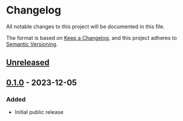 # Changelog

All notable changes to this project will be documented in this file.

The format is based on [Keep a Changelog](https://keepachangelog.com/en/1.0.0/),
and this project adheres to [Semantic Versioning](https://semver.org/spec/v2.0.0.html).

## [Unreleased]

## [0.1.0] - 2023-12-05

### Added
 - Initial public release

[unreleased]: https://github.com/LDeakin/zarrs/compare/v0.1.0...HEAD
[0.1.0]: https://github.com/LDeakin/zarrs/releases/tag/v0.1.0
